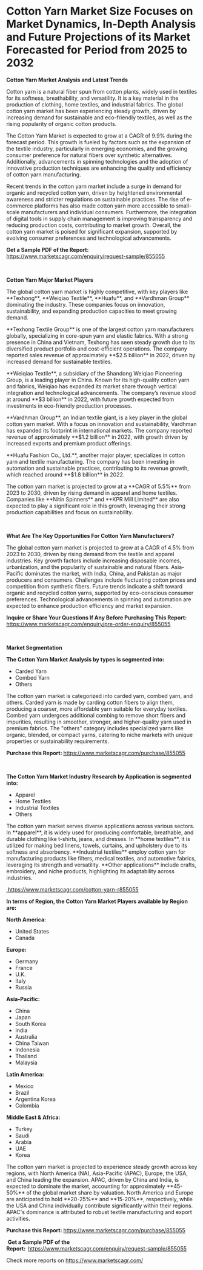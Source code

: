 <p><h1>Cotton Yarn Market Size Focuses on Market Dynamics, In-Depth Analysis and Future Projections of its Market Forecasted for Period from 2025 to 2032</h1></p><p><strong>Cotton Yarn Market Analysis and Latest Trends</strong></p>
<p><p>Cotton yarn is a natural fiber spun from cotton plants, widely used in textiles for its softness, breathability, and versatility. It is a key material in the production of clothing, home textiles, and industrial fabrics. The global cotton yarn market has been experiencing steady growth, driven by increasing demand for sustainable and eco-friendly textiles, as well as the rising popularity of organic cotton products.</p><p>The Cotton Yarn Market is expected to grow at a CAGR of 9.9% during the forecast period. This growth is fueled by factors such as the expansion of the textile industry, particularly in emerging economies, and the growing consumer preference for natural fibers over synthetic alternatives. Additionally, advancements in spinning technologies and the adoption of innovative production techniques are enhancing the quality and efficiency of cotton yarn manufacturing.</p><p>Recent trends in the cotton yarn market include a surge in demand for organic and recycled cotton yarn, driven by heightened environmental awareness and stricter regulations on sustainable practices. The rise of e-commerce platforms has also made cotton yarn more accessible to small-scale manufacturers and individual consumers. Furthermore, the integration of digital tools in supply chain management is improving transparency and reducing production costs, contributing to market growth. Overall, the cotton yarn market is poised for significant expansion, supported by evolving consumer preferences and technological advancements.</p></p>
<p><strong>Get a Sample PDF of the Report:&nbsp;</strong> <a href="https://www.marketscagr.com/enquiry/request-sample/855055?utm_campaign=2213&utm_medium=2&utm_source=Github&utm_content=ia&utm_term=26012025&utm_id=cotton-yarn">https://www.marketscagr.com/enquiry/request-sample/855055</a></p>
<p>&nbsp;</p>
<p><strong>Cotton Yarn Major Market Players</strong></p>
<p><p>The global cotton yarn market is highly competitive, with key players like **Texhong**, **Weiqiao Textile**, **Huafu**, and **Vardhman Group** dominating the industry. These companies focus on innovation, sustainability, and expanding production capacities to meet growing demand.</p><p>**Texhong Textile Group** is one of the largest cotton yarn manufacturers globally, specializing in core-spun yarn and elastic fabrics. With a strong presence in China and Vietnam, Texhong has seen steady growth due to its diversified product portfolio and cost-efficient operations. The company reported sales revenue of approximately **$2.5 billion** in 2022, driven by increased demand for sustainable textiles.</p><p>**Weiqiao Textile**, a subsidiary of the Shandong Weiqiao Pioneering Group, is a leading player in China. Known for its high-quality cotton yarn and fabrics, Weiqiao has expanded its market share through vertical integration and technological advancements. The company’s revenue stood at around **$3 billion** in 2022, with future growth expected from investments in eco-friendly production processes.</p><p>**Vardhman Group**, an Indian textile giant, is a key player in the global cotton yarn market. With a focus on innovation and sustainability, Vardhman has expanded its footprint in international markets. The company reported revenue of approximately **$1.2 billion** in 2022, with growth driven by increased exports and premium product offerings.</p><p>**Huafu Fashion Co., Ltd.**, another major player, specializes in cotton yarn and textile manufacturing. The company has been investing in automation and sustainable practices, contributing to its revenue growth, which reached around **$1.8 billion** in 2022.</p><p>The cotton yarn market is projected to grow at a **CAGR of 5.5%** from 2023 to 2030, driven by rising demand in apparel and home textiles. Companies like **Nitin Spinners** and **KPR Mill Limited** are also expected to play a significant role in this growth, leveraging their strong production capabilities and focus on sustainability.</p></p>
<p>&nbsp;</p>
<p><strong>What Are The Key Opportunities For Cotton Yarn Manufacturers?</strong></p>
<p><p>The global cotton yarn market is projected to grow at a CAGR of 4.5% from 2023 to 2030, driven by rising demand from the textile and apparel industries. Key growth factors include increasing disposable incomes, urbanization, and the popularity of sustainable and natural fibers. Asia-Pacific dominates the market, with India, China, and Pakistan as major producers and consumers. Challenges include fluctuating cotton prices and competition from synthetic fibers. Future trends indicate a shift toward organic and recycled cotton yarns, supported by eco-conscious consumer preferences. Technological advancements in spinning and automation are expected to enhance production efficiency and market expansion.</p></p>
<p><strong>Inquire or Share Your Questions If Any Before Purchasing This Report:</strong> <a href="https://www.marketscagr.com/enquiry/pre-order-enquiry/855055?utm_campaign=2213&utm_medium=2&utm_source=Github&utm_content=ia&utm_term=26012025&utm_id=cotton-yarn">https://www.marketscagr.com/enquiry/pre-order-enquiry/855055</a></p>
<p>&nbsp;</p>
<p><strong>Market Segmentation</strong></p>
<p><strong>The Cotton Yarn Market Analysis by types is segmented into:</strong></p>
<p><ul><li>Carded Yarn</li><li>Combed Yarn</li><li>Others</li></ul></p>
<p><p>The cotton yarn market is categorized into carded yarn, combed yarn, and others. Carded yarn is made by carding cotton fibers to align them, producing a coarser, more affordable yarn suitable for everyday textiles. Combed yarn undergoes additional combing to remove short fibers and impurities, resulting in smoother, stronger, and higher-quality yarn used in premium fabrics. The "others" category includes specialized yarns like organic, blended, or compact yarns, catering to niche markets with unique properties or sustainability requirements.</p></p>
<p><strong>Purchase this Report:&nbsp;</strong><a href="https://www.marketscagr.com/purchase/855055?utm_campaign=2213&utm_medium=2&utm_source=Github&utm_content=ia&utm_term=26012025&utm_id=cotton-yarn">https://www.marketscagr.com/purchase/855055</a></p>
<p>&nbsp;</p>
<p><strong>The Cotton Yarn Market Industry Research by Application is segmented into:</strong></p>
<p><ul><li>Apparel</li><li>Home Textiles</li><li>Industrial Textiles</li><li>Others</li></ul></p>
<p><p>The cotton yarn market serves diverse applications across various sectors. In **apparel**, it is widely used for producing comfortable, breathable, and durable clothing like t-shirts, jeans, and dresses. In **home textiles**, it is utilized for making bed linens, towels, curtains, and upholstery due to its softness and absorbency. **Industrial textiles** employ cotton yarn for manufacturing products like filters, medical textiles, and automotive fabrics, leveraging its strength and versatility. **Other applications** include crafts, embroidery, and niche products, highlighting its adaptability across industries.</p></p>
<p><a href="https://www.marketscagr.com/cotton-yarn-r855055?utm_campaign=2213&utm_medium=2&utm_source=Github&utm_content=ia&utm_term=26012025&utm_id=cotton-yarn">&nbsp;https://www.marketscagr.com/cotton-yarn-r855055</a></p>
<p><strong>In terms of Region, the Cotton Yarn Market Players available by Region are:</strong></p>
<p>
    <p> <strong> North America: </strong>
        <ul>
            <li>United States</li>
            <li>Canada</li>
        </ul>
        </p> 
    <p> <strong> Europe: </strong>
        <ul>
            <li>Germany</li>
            <li>France</li>
            <li>U.K.</li>
            <li>Italy</li>
            <li>Russia</li>
        </ul>
        </p> 
    <p> <strong> Asia-Pacific: </strong>
        <ul>
            <li>China</li>
            <li>Japan</li>
            <li>South Korea</li>
            <li>India</li>
            <li>Australia</li>
            <li>China Taiwan</li>
            <li>Indonesia</li>
            <li>Thailand</li>
            <li>Malaysia</li>
        </ul>
        </p> 
    <p> <strong> Latin America: </strong>
        <ul>
            <li>Mexico</li>
            <li>Brazil</li>
            <li>Argentina Korea</li>
            <li>Colombia</li>
        </ul>
        </p> 
    <p> <strong> Middle East & Africa: </strong>
        <ul>
            <li>Turkey</li>
            <li>Saudi</li>
            <li>Arabia</li>
            <li>UAE</li>
            <li>Korea</li>
        </ul>
    </p>
    </p>
<p><p>The cotton yarn market is projected to experience steady growth across key regions, with North America (NA), Asia-Pacific (APAC), Europe, the USA, and China leading the expansion. APAC, driven by China and India, is expected to dominate the market, accounting for approximately **45-50%** of the global market share by valuation. North America and Europe are anticipated to hold **20-25%** and **15-20%**, respectively, while the USA and China individually contribute significantly within their regions. APAC's dominance is attributed to robust textile manufacturing and export activities.</p></p>
<p><strong>Purchase this Report: </strong><a href="https://www.marketscagr.com/purchase/855055?utm_campaign=2213&utm_medium=2&utm_source=Github&utm_content=ia&utm_term=26012025&utm_id=cotton-yarn">https://www.marketscagr.com/purchase/855055</a></p>
<p>&nbsp;<strong>Get a Sample PDF of the Report:&nbsp;&nbsp;</strong><a href="https://www.marketscagr.com/enquiry/request-sample/855055?utm_campaign=2213&utm_medium=2&utm_source=Github&utm_content=ia&utm_term=26012025&utm_id=cotton-yarn">https://www.marketscagr.com/enquiry/request-sample/855055</a></p>
<p><strong></strong></p>
<p>Check more reports on <a href="https://www.marketscagr.com/?utm_campaign=2213&utm_medium=2&utm_source=Github&utm_content=ia&utm_term=26012025&utm_id=cotton-yarn">https://www.marketscagr.com/</a></p>